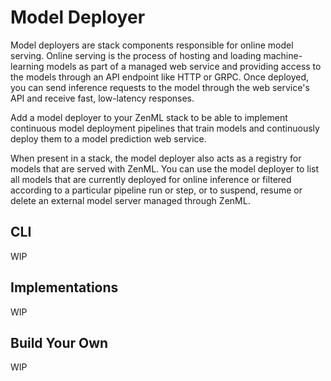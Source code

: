 # Model Deployer

Model deployers are stack components responsible for online model serving. Online serving is the process of hosting and
loading machine-learning models as part of a managed web service and providing access to the models through an API
endpoint like HTTP or GRPC. Once deployed, you can send inference requests to the model through the web service's API
and receive fast, low-latency responses.

Add a model deployer to your ZenML stack to be able to implement continuous model deployment pipelines that train models
and continuously deploy them to a model prediction web service.

When present in a stack, the model deployer also acts as a registry for models that are served with ZenML. You can use
the model deployer to list all models that are currently deployed for online inference or filtered according to a
particular pipeline run or step, or to suspend, resume or delete an external model server managed through ZenML.

## CLI

WIP

## Implementations 

WIP

## Build Your Own

WIP
